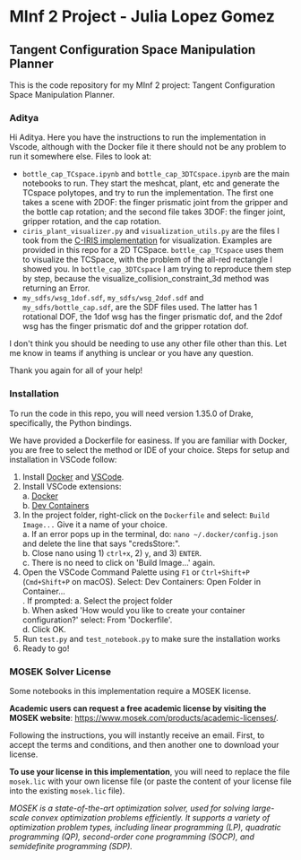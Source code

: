 # MInf 2 Project - Julia Lopez Gomez
## Tangent Configuration Space Manipulation Planner

This is the code repository for my MInf 2 project: Tangent Configuration Space Manipulation Planner.

### Aditya
Hi Aditya. Here you have the instructions to run the implementation in Vscode, although with the Docker file it there should not be any problem to run it somewhere else.
Files to look at:
- `bottle_cap_TCspace.ipynb` and `bottle_cap_3DTCspace.ipynb` are the main notebooks to run. They start the meshcat, plant, etc and generate the TCspace polytopes, and try to run the implementation. The first one takes a scene with 2DOF: the finger prismatic joint from the gripper and the bottle cap rotation; and the second file takes 3DOF: the finger joint, gripper rotation, and the cap rotation.
- `ciris_plant_visualizer.py` and `visualization_utils.py` are the files I took from the [C-IRIS implementation](https://deepnote.com/workspace/alexandre-amice-c018b305-0386-4703-9474-01b867e6efea/project/C-IRIS-7e82e4f5-f47a-475a-aad3-c88093ed36c6/notebook/2d_example_bilinear_alternation-14f1ee8c795e499ca7f577b6885c10e9) for visualization. Examples are provided in this repo for a 2D TCSpace. `bottle_cap_TCspace` uses them to visualize the TCSpace, with the problem of the all-red rectangle I showed you. In `bottle_cap_3DTCspace` I am trying to reproduce them step by step, because the visualize_collision_constraint_3d method was returning an Error.
- `my_sdfs/wsg_1dof.sdf`, `my_sdfs/wsg_2dof.sdf` and `my_sdfs/bottle_cap.sdf`, are the SDF files used. The latter has 1 rotational DOF, the 1dof wsg has the finger prismatic dof, and the 2dof wsg has the finger prismatic dof and the gripper rotation dof.

I don't think you should be needing to use any other file other than this. Let me know in teams if anything is unclear or you have any question.

Thank you again for all of your help!

### Installation
To run the code in this repo, you will need version 1.35.0 of Drake, specifically, the Python bindings. 

We have provided a Dockerfile for easiness. If you are familiar with Docker, you are free to select the method or IDE of your choice. Steps for setup and installation in VSCode follow:
1. Install [Docker](https://www.docker.com/) and [VSCode](https://code.visualstudio.com/).
2. Install VSCode extensions:<br />
  a. [Docker](https://marketplace.visualstudio.com/items?itemName=ms-azuretools.vscode-docker) <br />
  b. [Dev Containers](https://marketplace.visualstudio.com/items?itemName=ms-vscode-remote.remote-containers)
4. In the project folder, right-click on the `Dockerfile` and select: `Build Image...` Give it a name of your choice.<br />
  a. If an error pops up in the terminal, do: `nano ~/.docker/config.json` and delete the line that says "credsStore:".<br />
  b. Close nano using 1) `ctrl+x`, 2) `y`, and 3) `ENTER`.<br />
  c. There is no need to click on 'Build Image...' again.
5. Open the VSCode Command Palette using `F1` or `Ctrl+Shift+P` (`Cmd+Shift+P` on macOS). Select: Dev Containers: Open Folder in Container...<br />. If prompted:
  a. Select the project folder<br />
  b. When asked 'How would you like to create your container configuration?' select: From 'Dockerfile'.<br />
  d. Click OK.
6. Run `test.py` and `test_notebook.py` to make sure the installation works
7. Ready to go!

### MOSEK Solver License
Some notebooks in this implementation require a MOSEK license.

**Academic users can request a free academic license by visiting the MOSEK website**: https://www.mosek.com/products/academic-licenses/. 

Following the instructions, you will instantly receive an email. First, to accept the terms and conditions, and then another one to download your license.

**To use your license in this implementation**, you will need to replace the file `mosek.lic` with your own license file (or paste the content of your license file into the existing `mosek.lic` file).

*MOSEK is a state-of-the-art optimization solver, used for solving large-scale convex optimization problems efficiently. It supports a variety of optimization problem types, including linear programming (LP), quadratic programming (QP), second-order cone programming (SOCP), and semidefinite programming (SDP).* 